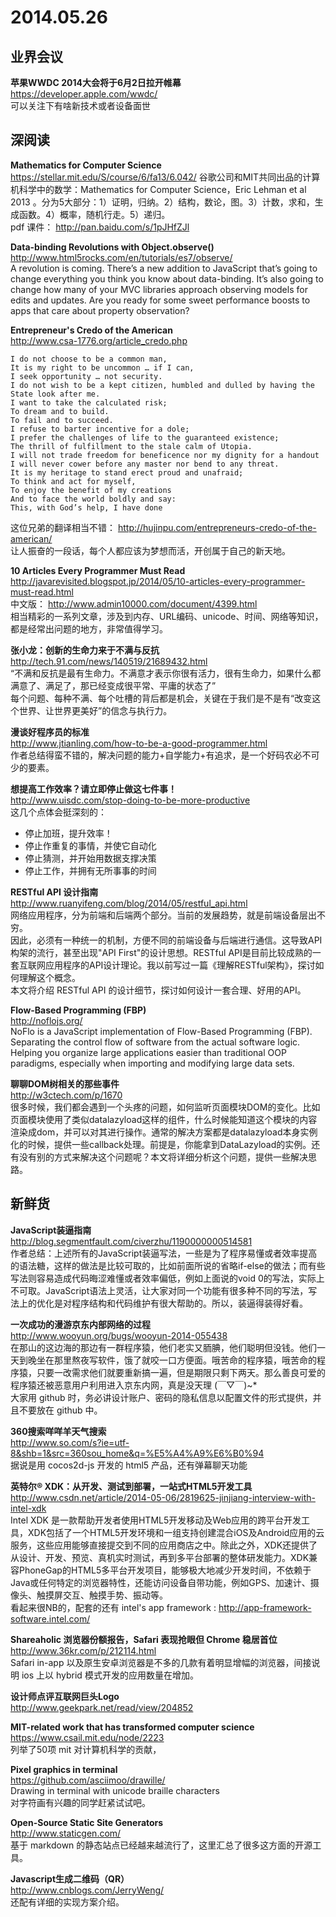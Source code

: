 2014.05.26
========

## 业界会议

**苹果WWDC 2014大会将于6月2日拉开帷幕**
https://developer.apple.com/wwdc/  
可以关注下有啥新技术或者设备面世  

## 深阅读

**Mathematics for Computer Science**  
https://stellar.mit.edu/S/course/6/fa13/6.042/
谷歌公司和MIT共同出品的计算机科学中的数学：Mathematics for Computer Science，Eric Lehman et al 2013 。分为5大部分：1）证明，归纳。2）结构，数论，图。3）计数，求和，生成函数。4）概率，随机行走。5）递归。  
pdf 课件： http://pan.baidu.com/s/1pJHfZJl  

**Data-binding Revolutions with Object.observe()**  
http://www.html5rocks.com/en/tutorials/es7/observe/  
A revolution is coming. There’s a new addition to JavaScript that’s going to change everything you think you know about data-binding. It’s also going to change how many of your MVC libraries approach observing models for edits and updates. Are you ready for some sweet performance boosts to apps that care about property observation?  

**Entrepreneur's Credo of the American**  
http://www.csa-1776.org/article_credo.php  

	I do not choose to be a common man,  
	It is my right to be uncommon … if I can,  
	I seek opportunity … not security.  
	I do not wish to be a kept citizen, humbled and dulled by having the State look after me.  
	I want to take the calculated risk;  
	To dream and to build.  
	To fail and to succeed.  
	I refuse to barter incentive for a dole;  
	I prefer the challenges of life to the guaranteed existence;  
	The thrill of fulfillment to the stale calm of Utopia.  
	I will not trade freedom for beneficence nor my dignity for a handout  
	I will never cower before any master nor bend to any threat.  
	It is my heritage to stand erect proud and unafraid;  
	To think and act for myself,  
	To enjoy the benefit of my creations  
	And to face the world boldly and say:  
	This, with God’s help, I have done  

这位兄弟的翻译相当不错： http://hujinpu.com/entrepreneurs-credo-of-the-american/  
让人振奋的一段话，每个人都应该为梦想而活，开创属于自己的新天地。  

**10 Articles Every Programmer Must Read**  
http://javarevisited.blogspot.jp/2014/05/10-articles-every-programmer-must-read.html  
中文版： http://www.admin10000.com/document/4399.html  
相当精彩的一系列文章，涉及到内存、URL编码、unicode、时间、网络等知识，都是经常出问题的地方，非常值得学习。  

**张小龙：创新的生命力来于不满与反抗**  
http://tech.91.com/news/140519/21689432.html  
“不满和反抗是最有生命力。不满意才表示你很有活力，很有生命力，如果什么都满意了、满足了，那已经变成很平常、平庸的状态了”  
每个问题、每种不满、每个吐槽的背后都是机会，关键在于我们是不是有“改变这个世界、让世界更美好”的信念与执行力。  

**漫谈好程序员的标准**  
http://www.jtianling.com/how-to-be-a-good-programmer.html  
作者总结得蛮不错的，解决问题的能力+自学能力+有追求，是一个好码农必不可少的要素。  

**想提高工作效率？请立即停止做这七件事！**  
http://www.uisdc.com/stop-doing-to-be-more-productive  
这几个点体会挺深刻的： 
- 停止加班，提升效率！ 
- 停止作重复的事情，并使它自动化  
- 停止猜测，并开始用数据支撑决策  
- 停止工作，并拥有无所事事的时间  

**RESTful API 设计指南**  
http://www.ruanyifeng.com/blog/2014/05/restful_api.html  
网络应用程序，分为前端和后端两个部分。当前的发展趋势，就是前端设备层出不穷。  
因此，必须有一种统一的机制，方便不同的前端设备与后端进行通信。这导致API构架的流行，甚至出现"API First"的设计思想。RESTful API是目前比较成熟的一套互联网应用程序的API设计理论。我以前写过一篇《理解RESTful架构》，探讨如何理解这个概念。  
本文将介绍 RESTful API 的设计细节，探讨如何设计一套合理、好用的API。

**Flow-Based Programming (FBP)**  
http://noflojs.org/  
NoFlo is a JavaScript implementation of Flow-Based Programming (FBP). Separating the control flow of software from the actual software logic. Helping you organize large applications easier than traditional OOP paradigms, especially when importing and modifying large data sets.  

**聊聊DOM树相关的那些事件**  
http://w3ctech.com/p/1670  
很多时候，我们都会遇到一个头疼的问题，如何监听页面模块DOM的变化。比如页面模块使用了类似datalazyload这样的组件，什么时候能知道这个模块的内容渲染成dom，并可以对其进行操作。通常的解决方案都是datalazyload本身实例化的时候，提供一些callback处理。前提是，你能拿到DataLazyload的实例。还有没有别的方式来解决这个问题呢？本文将详细分析这个问题，提供一些解决思路。  

## 新鲜货

**JavaScript装逼指南**  
http://blog.segmentfault.com/civerzhu/1190000000514581  
作者总结：上述所有的JavaScript装逼写法，一些是为了程序易懂或者效率提高的语法糖，这样的做法是比较可取的，比如前面所说的省略if-else的做法；而有些写法则容易造成代码晦涩难懂或者效率偏低，例如上面说的void 0的写法，实际上不可取。JavaScript语法上灵活，让大家对同一个功能有很多种不同的写法，写法上的优化是对程序结构和代码维护有很大帮助的。所以，装逼得装得好看。

**一次成功的漫游京东内部网络的过程**  
http://www.wooyun.org/bugs/wooyun-2014-055438  
在那山的这边海的那边有一群程序猿，他们老实又胹腆，他们聪明但没钱。他们一天到晚坐在那里熬夜写软件，饿了就咬一口方便面。哦苦命的程序猿，哦苦命的程序猿，只要一改需求他们就要重新搞一遍，但是期限只剩下两天。那么善良可爱的程序猿还被恶意用户利用进入京东内网，真是没天理 (￣▽￣)~*  
大家用 github 时，务必讲设计账户、密码的隐私信息以配置文件的形式提供，并且不要放在 github 中。

**360搜索咩咩羊天气搜索**  
http://www.so.com/s?ie=utf-8&shb=1&src=360sou_home&q=%E5%A4%A9%E6%B0%94  
据说是用 cocos2d-js 开发的 html5 产品，还有弹幕聊天功能  

**英特尔® XDK：从开发、测试到部署，一站式HTML5开发工具**  
http://www.csdn.net/article/2014-05-06/2819625-jinjiang-interview-with-intel-xdk  
Intel XDK 是一款帮助开发者使用HTML5开发移动及Web应用的跨平台开发工具，XDK包括了一个HTML5开发环境和一组支持创建混合iOS及Android应用的云服务，这些应用能够直接提交到不同的应用商店之中。除此之外，XDK还提供了从设计、开发、预览、真机实时测试，再到多平台部署的整体研发能力。XDK兼容PhoneGap的HTML5多平台开发项目，能够极大地减少开发时间，不依赖于Java或任何特定的浏览器特性，还能访问设备自带功能，例如GPS、加速计、摄像头、触摸屏交互、触摸手势、振动等。  
看起来很NB的，配套的还有 intel's app framework : http://app-framework-software.intel.com/

**Shareaholic 浏览器份额报告，Safari 表现抢眼但 Chrome 稳居首位**  
http://www.36kr.com/p/212114.html  
Safari in-app 以及原生安卓浏览器是不多的几款有着明显增幅的浏览器，间接说明 ios 上以 hybrid 模式开发的应用数量在增加。  

**设计师点评互联网巨头Logo**  
http://www.geekpark.net/read/view/204852  

**MIT-related work that has transformed computer science**  
https://www.csail.mit.edu/node/2223  
列举了50项 mit 对计算机科学的贡献，

**Pixel graphics in terminal**  
https://github.com/asciimoo/drawille/  
Drawing in terminal with unicode braille characters  
对字符画有兴趣的同学赶紧试试吧。

**Open-Source Static Site Generators**  
http://www.staticgen.com/  
基于 markdown 的静态站点已经越来越流行了，这里汇总了很多这方面的开源工具。  

**Javascript生成二维码（QR）**  
http://www.cnblogs.com/JerryWeng/  
还配有详细的实现方案介绍。  
